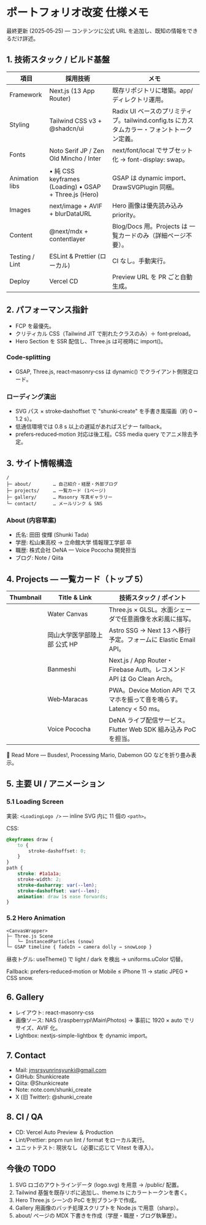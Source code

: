# ポートフォリオ改変 仕様メモ

最終更新 (2025‑05‑25) — コンテンツに公式 URL を追加し、既知の情報をできるだけ詳述。

## 1. 技術スタック / ビルド基盤

| 項目           | 採用技術                                              | メモ                                                                                       |
| -------------- | ----------------------------------------------------- | ------------------------------------------------------------------------------------------ |
| Framework      | Next.js (13 App Router)                               | 既存リポジトリに増築。app/ ディレクトリ運用。                                              |
| Styling        | Tailwind CSS v3 + @shadcn/ui                          | Radix UI ベースのプリミティブ。tailwind.config.ts にカスタムカラー・フォントトークン定義。 |
| Fonts          | Noto Serif JP / Zen Old Mincho / Inter                | next/font/local でサブセット化 → font-display: swap。                                      |
| Animation libs | • 純 CSS keyframes (Loading) • GSAP + Three.js (Hero) | GSAP は dynamic import、DrawSVGPlugin 同梱。                                               |
| Images         | next/image + AVIF + blurDataURL                       | Hero 画像は優先読み込み priority。                                                         |
| Content        | @next/mdx + contentlayer                              | Blog/Docs 用。Projects は 一覧カードのみ（詳細ページ不要）。                               |
| Testing / Lint | ESLint & Prettier (ローカル)                          | CI なし。手動実行。                                                                        |
| Deploy         | Vercel CD                                             | Preview URL を PR ごと自動生成。                                                           |

## 2. パフォーマンス指針

-   FCP を最優先。
-   クリティカル CSS（Tailwind JIT で削れたクラスのみ）＋ font‑preload。
-   Hero Section を SSR 配信し、Three.js は可視時に import()。

### Code‑splitting

-   GSAP, Three.js, react‑masonry‑css は dynamic() でクライアント側限定ロード。

### ローディング演出

-   SVG パス × stroke‑dashoffset で "shunki‑create" を手書き風描画（約 0 ~ 1.2 s）。
-   低通信環境では 0.8 s 以上の遅延があればスピナー fallback。
-   prefers‑reduced‑motion 対応は後工程。CSS media query でアニメ除去予定。

## 3. サイト情報構造

```
/
├─ about/        … 自己紹介・経歴・外部ブログ
├─ projects/     … 一覧カード (1ページ)
├─ gallery/      … Masonry 写真ギャラリー
└─ contact/      … メールリンク & SNS
```

### About (内容草案)

-   氏名: 田田 俊輝 (Shunki Tada)
-   学歴: 松山東高校 → 立命館大学 情報理工学部 卒
-   職歴: 株式会社 DeNA — Voice Pococha 開発担当
-   ブログ: Note / Qiita

## 4. Projects ― 一覧カード（トップ 5）

| Thumbnail | Title & Link                 | 技術スタック / ポイント                                                |
| --------- | ---------------------------- | ---------------------------------------------------------------------- |
|           | Water Canvas                 | Three.js × GLSL。水面シェーダで任意画像を水彩風に描写。                |
|           | 岡山大学医学部陸上部 公式 HP | Astro SSG → Next 13 へ移行予定。フォームに Elastic Email API。         |
|           | Banmeshi                     | Next.js / App Router・Firebase Auth。レコメンド API は Go Clean Arch。 |
|           | Web‑Maracas                  | PWA。Device Motion API でスマホを振って音を鳴らす。Latency < 50 ms。   |
|           | Voice Pococha                | DeNA ライブ配信サービス。Flutter Web SDK 組み込み PoC を担当。         |

🔗 Read More — Busdes!, Processing Mario, Dabemon GO などを折り畳み表示。

## 5. 主要 UI / アニメーション

### 5.1 Loading Screen

実装: `<LoadingLogo />` — inline SVG 内に 11 個の `<path>`。

CSS:

```css
@keyframes draw {
	to {
		stroke‑dashoffset: 0;
	}
}
path {
	stroke: #1a1a1a;
	stroke-width: 2;
	stroke-dasharray: var(--len);
	stroke-dashoffset: var(--len);
	animation: draw 1s ease forwards;
}
```

### 5.2 Hero Animation

```
<CanvasWrapper>
├─ Three.js Scene
│   └─ InstancedParticles (snow)
└─ GSAP timeline { fadeIn → camera dolly → snowLoop }
```

昼夜トグル: useTheme() で light / dark を検出 → uniforms.uColor 切替。

Fallback: prefers‑reduced‑motion or Mobile ≤ iPhone 11 → static JPEG + CSS snow.

## 6. Gallery

-   レイアウト: react-masonry-css
-   画像ソース: NAS (\raspberrypi\Main\Photos) → 事前に 1920 × auto でリサイズ、AVIF 化。
-   Lightbox: nextjs-simple-lightbox を dynamic import。

## 7. Contact

-   Mail: jmsrsyunrinsyunki@gmail.com
-   GitHub: Shunkicreate
-   Qiita: @Shunkicreate
-   Note: note.com/shunki_create
-   X (旧 Twitter): @shunki_create

## 8. CI / QA

-   CD: Vercel Auto Preview ＆ Production
-   Lint/Prettier: pnpm run lint / format をローカル実行。
-   ユニットテスト: 現状なし（必要に応じて Vitest を導入）。

## 今後の TODO

1. SVG ロゴのアウトラインデータ (logo.svg) を用意 → /public/ 配置。
2. Tailwind 基盤を既存リポに追加し、theme.ts にカラートークンを書く。
3. Hero Three.js シーンの PoC を別ブランチで作成。
4. Gallery 用画像のバッチ処理スクリプトを Node.js で用意（sharp）。
5. about/ ページの MDX 下書きを作成（学歴・職歴・ブログ執筆歴）。
